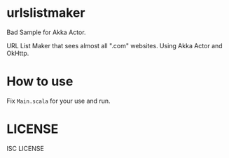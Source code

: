 # urlslistmaker
Bad Sample for Akka Actor. 

URL List Maker that sees almost all ".com" websites.
Using Akka Actor and OkHttp.

# How to use

Fix `Main.scala` for your use and run.

# LICENSE
ISC LICENSE